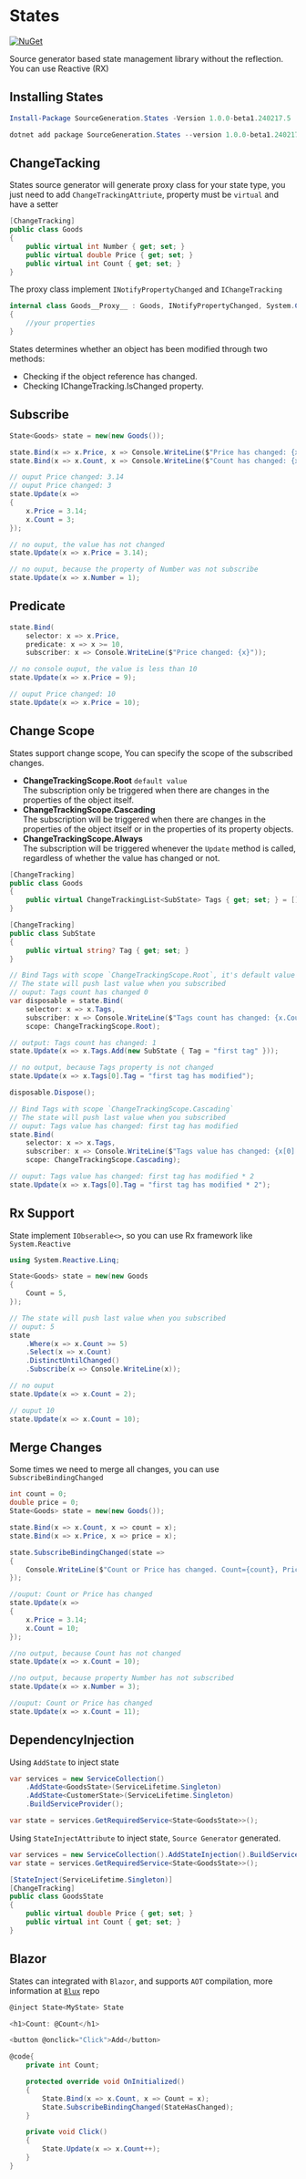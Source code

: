 # States

[![NuGet](https://img.shields.io/nuget/vpre/SourceGeneration.States.svg)](https://www.nuget.org/packages/SourceGeneration.States)

Source generator based state management library without the reflection. You can use Reactive (RX)

## Installing States

```powershell
Install-Package SourceGeneration.States -Version 1.0.0-beta1.240217.5
```

```powershell
dotnet add package SourceGeneration.States --version 1.0.0-beta1.240217.5
```

## ChangeTacking

States source generator will generate proxy class for your state type, you just need to add `ChangeTrackingAttriute`, property must be `virtual` and have a setter

```c#
[ChangeTracking]
public class Goods
{
    public virtual int Number { get; set; }
    public virtual double Price { get; set; }
    public virtual int Count { get; set; }
}
```

The proxy class implement `INotifyPropertyChanged` and `IChangeTracking`

```c#
internal class Goods__Proxy__ : Goods, INotifyPropertyChanged, System.ComponentModel.IChangeTracking
{
    //your properties
}
```

States determines whether an object has been modified through two methods:
- Checking if the object reference has changed.
- Checking IChangeTracking.IsChanged property.


## Subscribe

```c#
State<Goods> state = new(new Goods());

state.Bind(x => x.Price, x => Console.WriteLine($"Price has changed: {x}"));
state.Bind(x => x.Count, x => Console.WriteLine($"Count has changed: {x}"));

// ouput Price changed: 3.14
// ouput Price changed: 3
state.Update(x =>
{
    x.Price = 3.14;
    x.Count = 3;
});

// no ouput, the value has not changed
state.Update(x => x.Price = 3.14);

// no ouput, because the property of Number was not subscribe
state.Update(x => x.Number = 1);
```

## Predicate

```c#
state.Bind(
    selector: x => x.Price,
    predicate: x => x >= 10,
    subscriber: x => Console.WriteLine($"Price changed: {x}"));

// no console ouput, the value is less than 10
state.Update(x => x.Price = 9);

// ouput Price changed: 10
state.Update(x => x.Price = 10);
```

## Change Scope
States support change scope, You can specify the scope of the subscribed changes.

- **ChangeTrackingScope.Root** `default value`  
  The subscription only be triggered when there are changes in the properties of the object itself.
- **ChangeTrackingScope.Cascading**  
  The subscription will be triggered when there are changes in the properties of the object itself or in the properties of its property objects.
- **ChangeTrackingScope.Always**  
  The subscription will be triggered whenever the `Update` method is called, regardless of whether the value has changed or not.

```c#
[ChangeTracking]
public class Goods
{
    public virtual ChangeTrackingList<SubState> Tags { get; set; } = [];
}

[ChangeTracking]
public class SubState
{
    public virtual string? Tag { get; set; }
}
```

```c#
// Bind Tags with scope `ChangeTrackingScope.Root`, it's default value
// The state will push last value when you subscribed
// ouput: Tags count has changed 0
var disposable = state.Bind(
    selector: x => x.Tags, 
    subscriber: x => Console.WriteLine($"Tags count has changed: {x.Count}"), 
    scope: ChangeTrackingScope.Root);

// output: Tags count has changed: 1
state.Update(x => x.Tags.Add(new SubState { Tag = "first tag" }));

// no output, because Tags property is not changed
state.Update(x => x.Tags[0].Tag = "first tag has modified");

disposable.Dispose();

// Bind Tags with scope `ChangeTrackingScope.Cascading`
// The state will push last value when you subscribed
// ouput: Tags value has changed: first tag has modified
state.Bind(
    selector: x => x.Tags,
    subscriber: x => Console.WriteLine($"Tags value has changed: {x[0].Tag}"),
    scope: ChangeTrackingScope.Cascading);

// ouput: Tags value has changed: first tag has modified * 2
state.Update(x => x.Tags[0].Tag = "first tag has modified * 2");
```

## Rx Support
State implement `IObserable<>`, so you can use Rx framework like `System.Reactive`

```c#
using System.Reactive.Linq;

State<Goods> state = new(new Goods
{
    Count = 5,
});

// The state will push last value when you subscribed
// ouput: 5
state
    .Where(x => x.Count >= 5)
    .Select(x => x.Count)
    .DistinctUntilChanged()
    .Subscribe(x => Console.WriteLine(x));

// no ouput
state.Update(x => x.Count = 2);

// ouput 10
state.Update(x => x.Count = 10);
```

## Merge Changes

Some times we need to merge all changes, 
you can use `SubscribeBindingChanged`

```c#
int count = 0;
double price = 0;
State<Goods> state = new(new Goods());

state.Bind(x => x.Count, x => count = x);
state.Bind(x => x.Price, x => price = x);

state.SubscribeBindingChanged(state =>
{
    Console.WriteLine($"Count or Price has changed. Count={count}, Price={state.Price}");
});

//ouput: Count or Price has changed
state.Update(x =>
{
    x.Price = 3.14;
    x.Count = 10;
});

//no output, because Count has not changed
state.Update(x => x.Count = 10);

//no output, because property Number has not subscribed 
state.Update(x => x.Number = 3);

//ouput: Count or Price has changed
state.Update(x => x.Count = 11);
```

## DependencyInjection

Using `AddState` to inject state
```c#
var services = new ServiceCollection()
    .AddState<GoodsState>(ServiceLifetime.Singleton)
    .AddState<CustomerState>(ServiceLifetime.Singleton)
    .BuildServiceProvider();

var state = services.GetRequiredService<State<GoodsState>>();    
```

Using `StateInjectAttribute` to inject state,
`Source Generator` generated.

```c#
var services = new ServiceCollection().AddStateInjection().BuildServiceProvider();
var state = services.GetRequiredService<State<GoodsState>>();

[StateInject(ServiceLifetime.Singleton)]
[ChangeTracking]
public class GoodsState
{
    public virtual double Price { get; set; }
    public virtual int Count { get; set; }
}
```

## Blazor

States can integrated with `Blazor`, and supports `AOT` compilation, more information at [`Blux`](https://github.com/SourceGenration/Blux) repo


```c#
@inject State<MyState> State

<h1>Count: @Count</h1>

<button @onclick="Click">Add</button>

@code{
    private int Count;

    protected override void OnInitialized()
    {
        State.Bind(x => x.Count, x => Count = x);
        State.SubscribeBindingChanged(StateHasChanged);
    }

    private void Click()
    {
        State.Update(x => x.Count++);
    }
}

```
